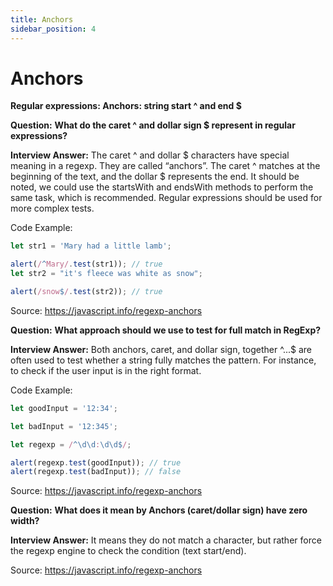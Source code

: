 ```yaml
---
title: Anchors
sidebar_position: 4
---
```


# Anchors

**Regular expressions: Anchors: string start ^ and end $**

**Question:** **What do the caret ^ and dollar sign $ represent in regular expressions?**

**Interview Answer:** The caret ^ and dollar $ characters have special meaning in a regexp. They are called “anchors”. The caret ^ matches at the beginning of the text, and the dollar $ represents the end. It should be noted, we could use the startsWith and endsWith methods to perform the same task, which is recommended. Regular expressions should be used for more complex tests.

Code Example:

```js
let str1 = 'Mary had a little lamb';

alert(/^Mary/.test(str1)); // true
let str2 = "it's fleece was white as snow";

alert(/snow$/.test(str2)); // true
```

Source: <https://javascript.info/regexp-anchors>

**Question:** **What approach should we use to test for full match in RegExp?**

**Interview Answer:** Both anchors, caret, and dollar sign, together ^...$ are often used to test whether a string fully matches the pattern. For instance, to check if the user input is in the right format.

Code Example:

```js
let goodInput = '12:34';

let badInput = '12:345';

let regexp = /^\d\d:\d\d$/;

alert(regexp.test(goodInput)); // true
alert(regexp.test(badInput)); // false
```

Source: <https://javascript.info/regexp-anchors>

**Question:** **What does it mean by Anchors (caret/dollar sign) have zero width?**

**Interview Answer:** It means they do not match a character, but rather force the regexp engine to check the condition (text start/end).

Source: <https://javascript.info/regexp-anchors>
